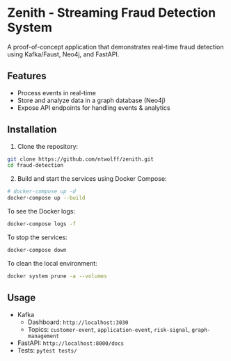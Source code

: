 # Zenith - Streaming Fraud Detection System

A proof-of-concept application that demonstrates real-time fraud detection using Kafka/Faust, Neo4j, and FastAPI.

## Features

- Process events in real-time
- Store and analyze data in a graph database (Neo4j)
- Expose API endpoints for handling events & analytics

## Installation

1. Clone the repository:
```sh
git clone https://github.com/ntwolff/zenith.git
cd fraud-detection
```

2. Build and start the services using Docker Compose:
```sh
# docker-compose up -d
docker-compose up --build
```

To see the Docker logs:
```sh
docker-compose logs -f
```

To stop the services:
```sh
docker-compose down
```

To clean the local environment:
```sh
docker system prune -a --volumes
```

## Usage

- Kafka 
    - Dashboard: `http://localhost:3030`
    - Topics: `customer-event`, `application-event`, `risk-signal`, `graph-management`
- FastAPI: `http://localhost:8000/docs`
- Tests: `pytest tests/`